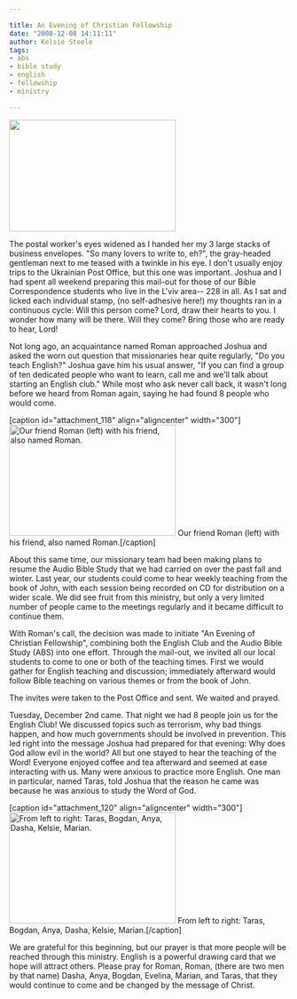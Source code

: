 ```yaml
---

title: An Evening of Christian Fellowship
date: "2008-12-08 14:11:11"
author: Kelsie Steele
tags:
- abs
- bible study
- english
- fellowship
- ministry

---
```


<a href="//d21yo20tm8bmc2.cloudfront.net/2008/12/dsc_37023.jpg"><img class="size-medium wp-image-117" title="dsc_37023" src="//d21yo20tm8bmc2.cloudfront.net/2008/12/dsc_37023-300x201.jpg" alt=" " width="300" height="201" /></a>

The postal worker's eyes widened as I handed her my 3 large stacks of business envelopes. "So many lovers to write to, eh?", the gray-headed gentleman next to me teased with a twinkle in his eye. I don't usually enjoy trips to the Ukrainian Post Office, but this one was important. Joshua and I had spent all weekend preparing this mail-out for those of our Bible Correspondence students who live in the L'viv area-- 228 in all. As I sat and licked each individual stamp, (no self-adhesive here!) my thoughts ran in a continuous cycle: Will this person come? Lord, draw their hearts to you. I wonder how many will be there. Will they come? Bring those who are ready to hear, Lord!
<!--more-->
Not long ago, an acquaintance named Roman approached Joshua and asked the worn out question that missionaries hear quite regularly, "Do you teach English?" Joshua gave him his usual answer, "If you can find a group of ten dedicated people who want to learn, call me and we'll talk about starting an English club." While most who ask never call back, it wasn't long before we heard from Roman again, saying he had found 8 people who would come.

[caption id="attachment_118" align="aligncenter" width="300"]<a href="//d21yo20tm8bmc2.cloudfront.net/2008/12/dsc_3701.jpg"><img class="size-medium wp-image-118" title="dsc_3701" src="//d21yo20tm8bmc2.cloudfront.net/2008/12/dsc_3701-300x200.jpg" alt="Our friend Roman (left) with his friend, also named Roman." width="300" height="200" /></a> Our friend Roman (left) with his friend, also named Roman.[/caption]

About this same time, our missionary team had been making plans to resume the Audio Bible Study that we had carried on over the past fall and winter. Last year, our students could come to hear weekly teaching from the book of John, with each session being recorded on CD for distribution on a wider scale. We did see fruit from this ministry, but only a very limited number of people came to the meetings regularly and it became difficult to continue them.

With Roman's call, the decision was made to initiate "An Evening of Christian Fellowship", combining both the English Club and the Audio Bible Study (ABS) into one effort. Through the mail-out, we invited all our local students to come to one or both of the teaching times. First we would gather for English teaching and discussion; immediately afterward would follow Bible teaching on various themes or from the book of John.

The invites were taken to the Post Office and sent. We waited and prayed.

Tuesday, December 2nd came. That night we had 8 people join us for the English Club! We discussed topics such as terrorism, why bad things happen, and how much governments should be involved in prevention. This led right into the message Joshua had prepared for that evening: Why does God allow evil in the world? All but one stayed to hear the teaching of the Word! Everyone enjoyed coffee and tea afterward and seemed at ease interacting with us. Many were anxious to practice more English. One man in particular, named Taras, told Joshua that the reason he came was because he was anxious to study the Word of God.

[caption id="attachment_120" align="aligncenter" width="300"]<a href="//d21yo20tm8bmc2.cloudfront.net/2008/12/dsc_36981.jpg"><img class="size-medium wp-image-120" title="dsc_36981" src="//d21yo20tm8bmc2.cloudfront.net/2008/12/dsc_36981-300x200.jpg" alt="From left to right: Taras, Bogdan, Anya, Dasha, Kelsie, Marian." width="300" height="200" /></a> From left to right: Taras, Bogdan, Anya, Dasha, Kelsie, Marian.[/caption]

We are grateful for this beginning, but our prayer is that more people will be reached through this ministry. English is a powerful drawing card that we hope will attract others. Please pray for Roman, Roman, (there are two men by that name) Dasha, Anya, Bogdan, Evelina, Marian, and Taras, that they would continue to come and be changed by the message of Christ.
